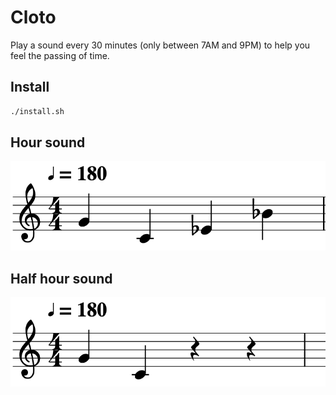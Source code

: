 # Cloto
Play a sound every 30 minutes (only between 7AM and 9PM) to help you feel the passing of time.

## Install
```bash
./install.sh
```

## Hour sound
![Hour sound music sheet]( https://github.com/ventuno/cloto/blob/master/sheets/00.png )

## Half hour sound
![Half hour sound music sheet]( https://github.com/ventuno/cloto/blob/master/sheets/30.png )
